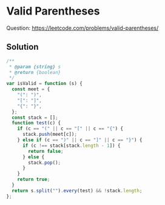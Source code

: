 # Valid Parentheses

Question: https://leetcode.com/problems/valid-parentheses/

## Solution

```javascript
/**
 * @param {string} s
 * @return {boolean}
 */
var isValid = function (s) {
  const meet = {
    "(": ")",
    "[": "]",
    "{": "}",
  };
  const stack = [];
  function test(c) {
    if (c == "(" || c == "[" || c == "{") {
      stack.push(meet[c]);
    } else if (c == ")" || c == "]" || c == "}") {
      if (c !== stack[stack.length - 1]) {
        return false;
      } else {
        stack.pop();
      }
    }
    return true;
  }
  return s.split("").every(test) && !stack.length;
};
```
